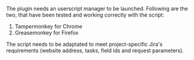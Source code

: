 The plugin needs an userscript manager to be launched. Following are the two, that have been tested and working correctly with the script:

1. Tampermonkey for Chrome
2. Greasemonkey for Firefox

The script needs to be adaptated to meet project-specific Jira's requirements (website address, tasks, field ids and request parameters).